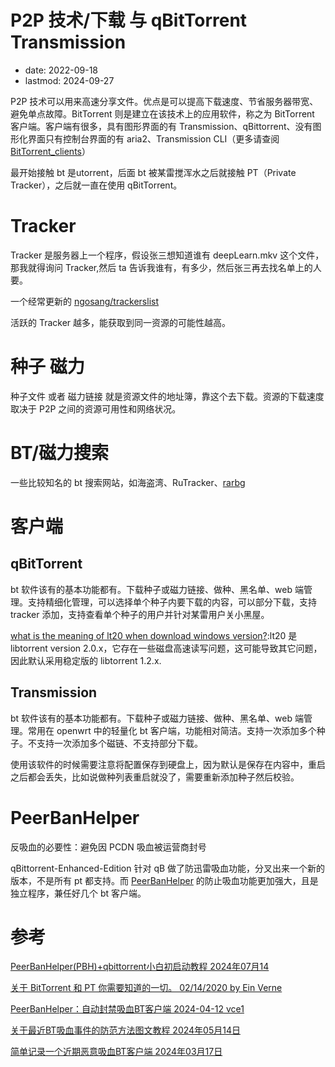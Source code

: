 # P2P 技术/下载 与 qBitTorrent Transmission
- date: 2022-09-18
- lastmod: 2024-09-27

P2P 技术可以用来高速分享文件。优点是可以提高下载速度、节省服务器带宽、避免单点故障。BitTorrent 则是建立在该技术上的应用软件，称之为 BitTorrent 客户端。客户端有很多，具有图形界面的有 Transmission、qBittorrent、没有图形化界面只有控制台界面的有 aria2、Transmission CLI（更多请查阅[BitTorrent_clients](https://wiki.archlinux.org/title/List_of_applications/Internet#BitTorrent_clients)）

最开始接触 bt 是utorrent，后面 bt 被某雷搅浑水之后就接触 PT（Private Tracker），之后就一直在使用 qBitTorrent。

# Tracker

Tracker 是服务器上一个程序，假设张三想知道谁有 deepLearn.mkv 这个文件，那我就得询问 Tracker,然后 ta 告诉我谁有，有多少，然后张三再去找名单上的人要。

一个经常更新的 [ngosang/trackerslist ](https://github.com/ngosang/trackerslist)

活跃的 Tracker 越多，能获取到同一资源的可能性越高。

# 种子 磁力

种子文件 或者 磁力链接 就是资源文件的地址簿，靠这个去下载。资源的下载速度取决于 P2P 之间的资源可用性和网络状况。

# BT/磁力搜索

一些比较知名的 bt 搜索网站，如海盗湾、RuTracker、[rarbg](http://rarbggo.org)

# 客户端
## qBitTorrent

bt 软件该有的基本功能都有。下载种子或磁力链接、做种、黑名单、web 端管理。支持精细化管理，可以选择单个种子内要下载的内容，可以部分下载，支持 tracker 添加，支持查看单个种子的用户并针对某雷用户关小黑屋。

[what is the meaning of lt20 when download windows version?](https://github.com/qbittorrent/qBittorrent/discussions/19653):lt20 是libtorrent version 2.0.x，它存在一些磁盘高速读写问题，这可能导致其它问题，因此默认采用稳定版的 libtorrent 1.2.x.

## Transmission

bt 软件该有的基本功能都有。下载种子或磁力链接、做种、黑名单、web 端管理。常用在 openwrt 中的轻量化 bt 客户端，功能相对简洁。支持一次添加多个种子。不支持一次添加多个磁链、不支持部分下载。

使用该软件的时候需要注意将配置保存到硬盘上，因为默认是保存在内容中，重启之后都会丢失，比如说做种列表重启就没了，需要重新添加种子然后校验。

# PeerBanHelper

反吸血的必要性：避免因 PCDN 吸血被运营商封号

qBittorrent-Enhanced-Edition 针对 qB 做了防迅雷吸血功能，分叉出来一个新的版本，不是所有 pt 都支持。而 [PeerBanHelper](https://github.com/PBH-BTN/PeerBanHelper) 的防止吸血功能更加强大，且是独立程序，兼任好几个 bt 客户端。

# 参考

[PeerBanHelper(PBH)+qbittorrent小白初启动教程 2024年07月14](https://www.bilibili.com/read/cv36091420/)

[关于 BitTorrent 和 PT 你需要知道的一切。 02/14/2020 by Ein Verne ](https://einverne.github.io/post/2020/02/everything-related-about-bittorrent-and-pt.html)

[PeerBanHelper：自动封禁吸血BT客户端 2024-04-12 vce1](https://blogs.vicsdf.com/article/109250)

[关于最近BT吸血事件的防范方法图文教程 2024年05月14日](https://www.bilibili.com/read/cv34508727/)

[简单记录一个近期恶意吸血BT客户端 2024年03月17日](https://www.bilibili.com/read/cv33250605/)
